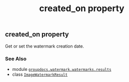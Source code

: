 ﻿---
title: created_on property
second_title: GroupDocs.Watermark for Python via .NET API References
description: 
type: docs
url: /python-net/groupdocs.watermark.watermarks.results/imagewatermarkresult/created_on/
is_root: false
weight: 30
---

## created_on property


Get or set the watermark creation date.

### See Also
* module [`groupdocs.watermark.watermarks.results`](../../)
* class [`ImageWatermarkResult`](/watermark/python-net/groupdocs.watermark.watermarks.results/imagewatermarkresult)
